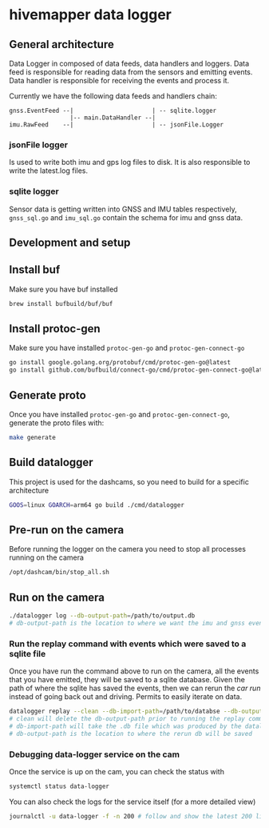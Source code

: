 # hivemapper data logger

## General architecture
Data Logger in composed of data feeds, data handlers and loggers. Data feed is responsible for reading data from the sensors and emitting events. Data handler is responsible for receiving the events and process it.

Currently we have the following data feeds and handlers chain:
```
gnss.EventFeed --|                      | -- sqlite.logger
                 |-- main.DataHandler --| 
imu.RawFeed    --|                      | -- jsonFile.Logger
```

### jsonFile logger
Is used to write both imu and gps log files to disk. It is also responsible to write the latest.log files. 

### sqlite logger
Sensor data is getting written into GNSS and IMU tables respectively,
`gnss_sql.go` and `imu_sql.go` contain the schema for imu and gnss data.


## Development and setup

## Install buf
Make sure you have buf installed
```bash
brew install bufbuild/buf/buf
```

## Install protoc-gen
Make sure you have installed `protoc-gen-go` and `protoc-gen-connect-go`
```bash
go install google.golang.org/protobuf/cmd/protoc-gen-go@latest
go install github.com/bufbuild/connect-go/cmd/protoc-gen-connect-go@latest
```

## Generate proto
Once you have installed `protoc-gen-go` and `protoc-gen-connect-go`, generate the proto files with:
```bash
make generate
```

## Build datalogger
This project is used for the dashcams, so you need to build for a specific architecture
```bash 
GOOS=linux GOARCH=arm64 go build ./cmd/datalogger
```

## Pre-run on the camera
Before running the logger on the camera you need to stop all processes running on the camera
```bash
/opt/dashcam/bin/stop_all.sh
```

## Run on the camera
```bash
./datalogger log --db-output-path=/path/to/output.db
# db-output-path is the location to where we want the imu and gnss events to be saved
```

### Run the replay command with events which were saved to a sqlite file
Once you have run the command above to run on the camera, all the events that you have emitted, they will be saved to a sqlite database. Given the path of where the sqlite has saved the events, then we can rerun the _car run_ instead of going back out and driving. Permits to easily iterate on data.
```bash
datalogger replay --clean --db-import-path=/path/to/databse --db-output-path=/tmp/out.db
# clean will delete the db-output-path prior to running the replay command -> this is good to remove previous runs
# db-import-path will take the .db file which was produced by the datalogger log command
# db-output-path is the location to where the rerun db will be saved
```

### Debugging data-logger service on the cam
Once the service is up on the cam, you can check the status with
```bash
systemctl status data-logger
```

You can also check the logs for the service itself (for a more detailed view)
```bash
journalctl -u data-logger -f -n 200 # follow and show the latest 200 lines
```
